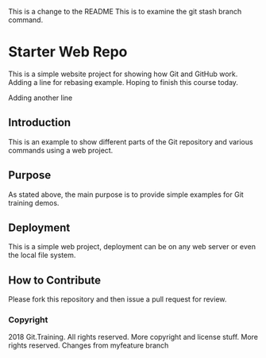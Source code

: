 This is a change to the README 
This is to examine the git stash branch command.

# Starter Web Repo

This is a simple website project for showing how Git and GitHub work. Adding a line for rebasing example. 
Hoping to finish this course today.

Adding another line 
## Introduction

This is an example to show different parts of the Git repository and various commands using a web project. 

## Purpose

As stated above, the main purpose is to provide simple examples for Git training demos. 

## Deployment

This is a simple web project, deployment can be on any web server or even the local file system. 

## How to Contribute

Please fork this repository and then issue a pull request for review. 

### Copyright 
2018 Git.Training. All rights reserved. 
More copyright and license stuff. 
More rights reserved.
Changes from myfeature branch 
